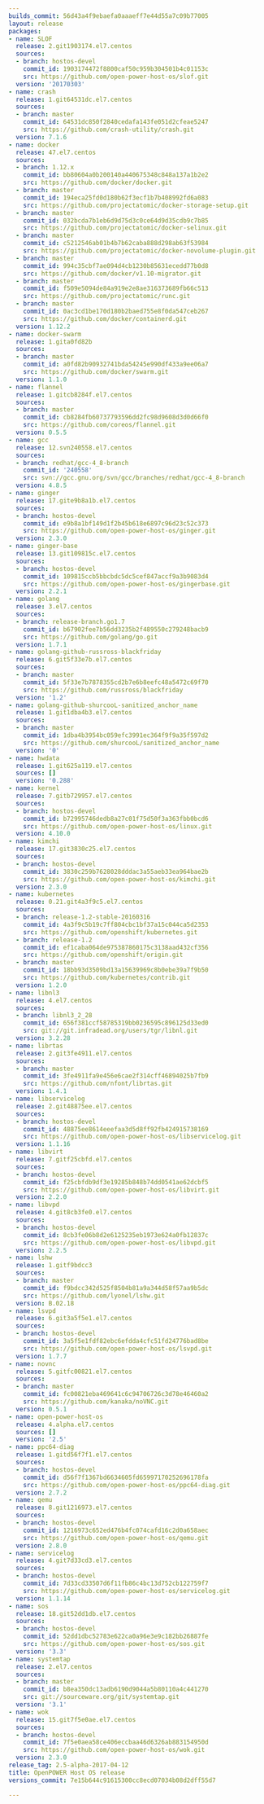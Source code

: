 ```yaml
---
builds_commit: 56d43a4f9ebaefa0aaaeff7e44d55a7c09b77005
layout: release
packages:
- name: SLOF
  release: 2.git1903174.el7.centos
  sources:
  - branch: hostos-devel
    commit_id: 1903174472f8800caf50c959b304501b4c01153c
    src: https://github.com/open-power-host-os/slof.git
  version: '20170303'
- name: crash
  release: 1.git64531dc.el7.centos
  sources:
  - branch: master
    commit_id: 64531dc850f2840cedafa143fe051d2cfeae5247
    src: https://github.com/crash-utility/crash.git
  version: 7.1.6
- name: docker
  release: 47.el7.centos
  sources:
  - branch: 1.12.x
    commit_id: bb80604a0b200140a440675348c848a137a1b2e2
    src: https://github.com/docker/docker.git
  - branch: master
    commit_id: 194eca25fd0d180b62f3ecf1b7b408992fd6a083
    src: https://github.com/projectatomic/docker-storage-setup.git
  - branch: master
    commit_id: 032bcda7b1eb6d9d75d3c0ce64d9d35cdb9c7b85
    src: https://github.com/projectatomic/docker-selinux.git
  - branch: master
    commit_id: c5212546ab01b4b7b62caba888d298ab63f53984
    src: https://github.com/projectatomic/docker-novolume-plugin.git
  - branch: master
    commit_id: 994c35cbf7ae094d4cb1230b85631ecedd77b0d8
    src: https://github.com/docker/v1.10-migrator.git
  - branch: master
    commit_id: f509e5094de84a919e2e8ae316373689fb66c513
    src: https://github.com/projectatomic/runc.git
  - branch: master
    commit_id: 0ac3cd1be170d180b2baed755e8f0da547ceb267
    src: https://github.com/docker/containerd.git
  version: 1.12.2
- name: docker-swarm
  release: 1.gita0fd82b
  sources:
  - branch: master
    commit_id: a0fd82b90932741bda54245e990df433a9ee06a7
    src: https://github.com/docker/swarm.git
  version: 1.1.0
- name: flannel
  release: 1.gitcb8284f.el7.centos
  sources:
  - branch: master
    commit_id: cb8284fb60737793596dd2fc98d9608d3d0d66f0
    src: https://github.com/coreos/flannel.git
  version: 0.5.5
- name: gcc
  release: 12.svn240558.el7.centos
  sources:
  - branch: redhat/gcc-4_8-branch
    commit_id: '240558'
    src: svn://gcc.gnu.org/svn/gcc/branches/redhat/gcc-4_8-branch
  version: 4.8.5
- name: ginger
  release: 17.gite9b8a1b.el7.centos
  sources:
  - branch: hostos-devel
    commit_id: e9b8a1bf149d1f2b45b618e6897c96d23c52c373
    src: https://github.com/open-power-host-os/ginger.git
  version: 2.3.0
- name: ginger-base
  release: 13.git109815c.el7.centos
  sources:
  - branch: hostos-devel
    commit_id: 109815ccb5bbcbdc5dc5cef847accf9a3b9083d4
    src: https://github.com/open-power-host-os/gingerbase.git
  version: 2.2.1
- name: golang
  release: 3.el7.centos
  sources:
  - branch: release-branch.go1.7
    commit_id: b67902fee7b56dd3235b2f489550c279248bacb9
    src: https://github.com/golang/go.git
  version: 1.7.1
- name: golang-github-russross-blackfriday
  release: 6.git5f33e7b.el7.centos
  sources:
  - branch: master
    commit_id: 5f33e7b7878355cd2b7e6b8eefc48a5472c69f70
    src: https://github.com/russross/blackfriday
  version: '1.2'
- name: golang-github-shurcooL-sanitized_anchor_name
  release: 1.git1dba4b3.el7.centos
  sources:
  - branch: master
    commit_id: 1dba4b3954bc059efc3991ec364f9f9a35f597d2
    src: https://github.com/shurcooL/sanitized_anchor_name
  version: '0'
- name: hwdata
  release: 1.git625a119.el7.centos
  sources: []
  version: '0.288'
- name: kernel
  release: 7.gitb729957.el7.centos
  sources:
  - branch: hostos-devel
    commit_id: b72995746dedb8a27c01f75d50f3a363fbb0bcd6
    src: https://github.com/open-power-host-os/linux.git
  version: 4.10.0
- name: kimchi
  release: 17.git3830c25.el7.centos
  sources:
  - branch: hostos-devel
    commit_id: 3830c259b7628028dddac3a55aeb33ea964bae2b
    src: https://github.com/open-power-host-os/kimchi.git
  version: 2.3.0
- name: kubernetes
  release: 0.21.git4a3f9c5.el7.centos
  sources:
  - branch: release-1.2-stable-20160316
    commit_id: 4a3f9c5b19c7ff804cbc1bf37a15c044ca5d2353
    src: https://github.com/openshift/kubernetes.git
  - branch: release-1.2
    commit_id: ef1caba064de975387860175c3138aad432cf356
    src: https://github.com/openshift/origin.git
  - branch: master
    commit_id: 18bb93d3509bd13a15639969c8b0ebe39a7f9b50
    src: https://github.com/kubernetes/contrib.git
  version: 1.2.0
- name: libnl3
  release: 4.el7.centos
  sources:
  - branch: libnl3_2_28
    commit_id: 656f381ccf58785319bb0236595c896125d33ed0
    src: git://git.infradead.org/users/tgr/libnl.git
  version: 3.2.28
- name: librtas
  release: 2.git3fe4911.el7.centos
  sources:
  - branch: master
    commit_id: 3fe4911fa9e456e6cae2f314cff46894025b7fb9
    src: https://github.com/nfont/librtas.git
  version: 1.4.1
- name: libservicelog
  release: 2.git48875ee.el7.centos
  sources:
  - branch: hostos-devel
    commit_id: 48875ee8614eeefaa3d5d8ff92fb424915738169
    src: https://github.com/open-power-host-os/libservicelog.git
  version: 1.1.16
- name: libvirt
  release: 7.gitf25cbfd.el7.centos
  sources:
  - branch: hostos-devel
    commit_id: f25cbfdb9df3e19285b848b74dd0541ae62dcbf5
    src: https://github.com/open-power-host-os/libvirt.git
  version: 2.2.0
- name: libvpd
  release: 4.git8cb3fe0.el7.centos
  sources:
  - branch: hostos-devel
    commit_id: 8cb3fe06b8d2e6125235eb1973e624a0fb12837c
    src: https://github.com/open-power-host-os/libvpd.git
  version: 2.2.5
- name: lshw
  release: 1.gitf9bdcc3
  sources:
  - branch: master
    commit_id: f9bdcc342d525f8504b81a9a344d58f57aa9b5dc
    src: https://github.com/lyonel/lshw.git
  version: B.02.18
- name: lsvpd
  release: 6.git3a5f5e1.el7.centos
  sources:
  - branch: hostos-devel
    commit_id: 3a5f5e1fdf82ebc6efdda4cfc51fd24776bad8be
    src: https://github.com/open-power-host-os/lsvpd.git
  version: 1.7.7
- name: novnc
  release: 5.gitfc00821.el7.centos
  sources:
  - branch: master
    commit_id: fc00821eba469641c6c94706726c3d78e46460a2
    src: https://github.com/kanaka/noVNC.git
  version: 0.5.1
- name: open-power-host-os
  release: 4.alpha.el7.centos
  sources: []
  version: '2.5'
- name: ppc64-diag
  release: 1.gitd56f7f1.el7.centos
  sources:
  - branch: hostos-devel
    commit_id: d56f7f1367bd6634605fd65997170252696178fa
    src: https://github.com/open-power-host-os/ppc64-diag.git
  version: 2.7.2
- name: qemu
  release: 8.git1216973.el7.centos
  sources:
  - branch: hostos-devel
    commit_id: 1216973c652ed476b4fc074cafd16c2d0a658aec
    src: https://github.com/open-power-host-os/qemu.git
  version: 2.8.0
- name: servicelog
  release: 4.git7d33cd3.el7.centos
  sources:
  - branch: hostos-devel
    commit_id: 7d33cd33507d6f11fb86c4bc13d752cb122759f7
    src: https://github.com/open-power-host-os/servicelog.git
  version: 1.1.14
- name: sos
  release: 18.git52dd1db.el7.centos
  sources:
  - branch: hostos-devel
    commit_id: 52dd1dbc52783e622ca0a96e3e9c182bb26887fe
    src: https://github.com/open-power-host-os/sos.git
  version: '3.3'
- name: systemtap
  release: 2.el7.centos
  sources:
  - branch: master
    commit_id: b8ea350dc13adb6190d9044a5b80110a4c441270
    src: git://sourceware.org/git/systemtap.git
  version: '3.1'
- name: wok
  release: 15.git7f5e0ae.el7.centos
  sources:
  - branch: hostos-devel
    commit_id: 7f5e0aea58ce406eccbaa46d6326ab883154950d
    src: https://github.com/open-power-host-os/wok.git
  version: 2.3.0
release_tag: 2.5-alpha-2017-04-12
title: OpenPOWER Host OS release
versions_commit: 7e15b644c91615300cc8ecd07034b08d2dff55d7

---
```


